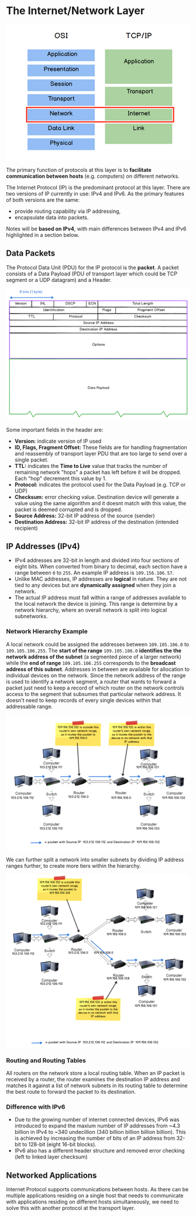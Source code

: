# The Internet/Network Layer

![Network Layer](images/13_network_layer.png)

The primary function of protocols at this layer is to **facilitate communication
between hosts** (e.g. computers) on different networks.

The Internet Protocol (IP) is the predominant protocol at this layer. There
are two versions of IP currently in use: IPv4 and IPv6. As the primary features
of both versions are the same:
- provide routing capability via IP addressing, 
- encapsulate data into packets.

Notes will be **based on IPv4**, with main differences between IPv4 and IPv6 
highlighted in a section below.  

## Data Packets
The Protocol Data Unit (PDU) for the IP protocol is the **packet**. A packet
consists of a Data Payload (PDU of transport layer which could be TCP segment
or a UDP datagram) and a Header.  

![IP Packet](images/14_ip_packet.png)

Some important fields in the header are:
- **Version:** indicate version of IP used
- **ID, Flags, Fragment Offset:** These fields are for handling fragmentation
and reassembly of transport layer PDU that are too large to send over a single
packet.
- **TTL:** indicates the **Time to Live** value that tracks the number of
remaining network "hops" a packet has left before it will be dropped. Each "hop"
decrement this value by 1.
- **Protocol:** indicates the protocol used for the Data Payload (e.g. TCP or
UDP)
- **Checksum:** error checking value. Destination device will generate a value
using the same algorithm and it doesnt match with this value, the packet is
deemed corrupted and is dropped.
- **Source Address:** 32-bit IP address of the source (sender)
- **Destination Address:** 32-bit IP address of the destination (intended recipient)

## IP Addresses (IPv4)
- IPv4 addresses are 32-bit in length and divided into four sections of eight
bits. When converted from binary to decimal, each section have a range between
`0` to `255`. An example IP address is `109.156.106.57`.
- Unlike MAC addresses, IP addresses are **logical** in nature. They are not tied
to any devices but are **dynamically assigned** when they join a network. 
- The actual IP address must fall within a range of addresses available to the
local network the device is joining. This range is determine by a network
hierarchy, where an overall network is split into logical subnetworks. 

### Network Hierarchy Example
A local network could be assigned the addresses between `109.105.106.0` to
`109.105.106.255`. The **start of the range** `109.105.106.0` **identifies the
the network address of the subnet** (a segmented piece of a larger network) while
the **end of range**  `109.105.106.255` corresponds to the **broadcast address of
this subnet**. Addresses in between are available for allocation to individual
devices on the network. Since the network address of the range is used to
identify a network segment, a router that wants to forward a packet just need
to keep a record of which router on the network controls access to the segment
that subsumes that particular network address. It doesn't need to keep records
of every single devices within that addressable range.

![IP Network Hierachy](images/15_ip_network_hierarchy.png)

We can further split a network into smaller subnets by dividing IP address
ranges further, to create more tiers within the hierarchy.

![IP Subnetting](images/16_ip_subnetting.png)

### Routing and Routing Tables
All routers on the network store a local routing table. When an IP packet
is received by a router, the router examines the destination IP address and
matches it against a list of network subnets in its routing table to determine 
the best route to forward the packet to its destination.

### Difference with IPv6
- Due to the growing number of internet connected devices, IPv6 was introduced
to expand the maxium number of IP addresses from ~4.3 billion in IPv4 to ~340 
undecillion (340 billion billion billion billion). This is achieved by
increasing the number of bits of an IP address from 32-bit to 128-bit 
(eight 16-bit blocks).
- IPv6 also has a different header structure and removed error checking (left
to linked layer checksum)


## Networked Applications
Internet Protocol supports communications between hosts. As there can be multiple
applications residing on a single host that needs to communicate with
applications residing on different hosts simultaneously, we need to solve
this with another protocol at the transport layer.
